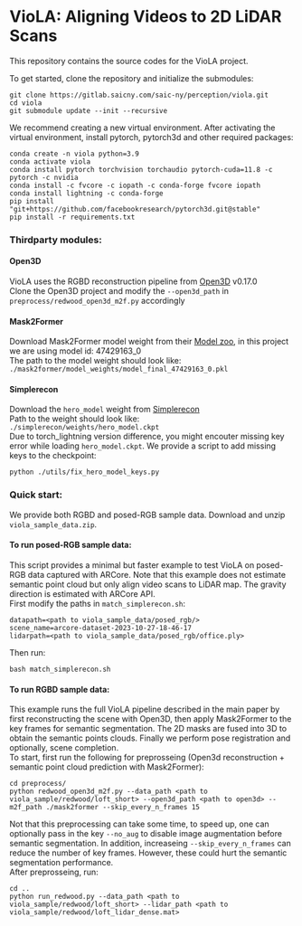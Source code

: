 # VioLA: Aligning Videos to 2D LiDAR Scans

This repository contains the source codes for the VioLA project.

To get started, clone the repository and initialize the submodules:

```
git clone https://gitlab.saicny.com/saic-ny/perception/viola.git
cd viola
git submodule update --init --recursive
```

We recommend creating a new virtual environment. After activating the virtual environment, install pytorch, pytorch3d and other required packages:

```
conda create -n viola python=3.9
conda activate viola
conda install pytorch torchvision torchaudio pytorch-cuda=11.8 -c pytorch -c nvidia
conda install -c fvcore -c iopath -c conda-forge fvcore iopath
conda install lightning -c conda-forge
pip install "git+https://github.com/facebookresearch/pytorch3d.git@stable"
pip install -r requirements.txt
```


### Thirdparty modules:
#### Open3D
VioLA uses the RGBD reconstruction pipeline from [Open3D](https://github.com/isl-org/Open3D) v0.17.0<br />
Clone the Open3D project and modify the `--open3d_path` in `preprocess/redwood_open3d_m2f.py` accordingly
#### Mask2Former
Download Mask2Former model weight from their [Model zoo](https://github.com/facebookresearch/Mask2Former/blob/main/MODEL_ZOO.md), in this project we are using model id: 47429163_0<br />
The path to the model weight should look like:<br />
`./mask2former/model_weights/model_final_47429163_0.pkl`<br />

#### Simplerecon
Download the `hero_model` weight from [Simplerecon](https://github.com/nianticlabs/simplerecon#-models)<br />
Path to the weight should look like:<br />
`./simplerecon/weights/hero_model.ckpt`<br />
Due to torch_lightning version difference, you might encouter missing key error while loading `hero_model.ckpt`. We provide a script to add missing keys to the checkpoint:<br />
```
python ./utils/fix_hero_model_keys.py 
```

### Quick start:
We provide both RGBD and posed-RGB sample data. Download and unzip `viola_sample_data.zip`.<br />
#### To run posed-RGB sample data: <br />
This script provides a minimal but faster example to test VioLA on posed-RGB data captured with ARCore. Note that this example does not estimate semantic point cloud but only align video scans to LiDAR map. The gravity direction is estimated with ARCore API. <br />
First modify the paths in `match_simplerecon.sh`:<br />
```
datapath=<path to viola_sample_data/posed_rgb/>
scene_name=arcore-dataset-2023-10-27-18-46-17
lidarpath=<path to viola_sample_data/posed_rgb/office.ply>
```
Then run:<br />
```
bash match_simplerecon.sh 
```
#### To run RGBD sample data: <br />
This example runs the full VioLA pipeline described in the main paper by first reconstructing the scene with Open3D, then apply Mask2Former to the key frames for semantic segmentation. The 2D masks are fused into 3D to obtain the semantic points clouds. Finally we perform pose registration and optionally, scene completion.<br />
To start, first run the following for preprosseing (Open3d reconstruction + semantic point cloud prediction with Mask2Former):<br />
```
cd preprocess/
python redwood_open3d_m2f.py --data_path <path to viola_sample/redwood/loft_short> --open3d_path <path to open3d> --m2f_path ./mask2former --skip_every_n_frames 15
```
Not that this preprocessing can take some time, to speed up, one can optionally pass in the key `--no_aug` to disable image augmentation before semantic segmentation. In addition, increaseing `--skip_every_n_frames` can reduce the number of key frames. However, these could hurt the semantic segmentation performance.<br />
After preprosseing, run:<br />
```
cd ..
python run_redwood.py --data_path <path to viola_sample/redwood/loft_short> --lidar_path <path to viola_sample/redwood/loft_lidar_dense.mat>
```


